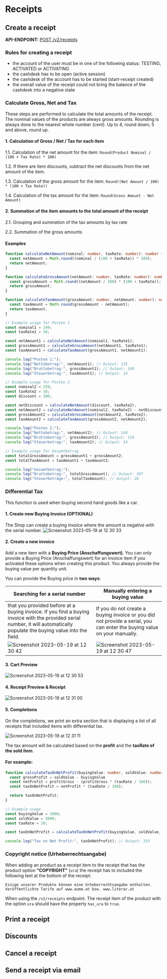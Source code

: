# Receipts

## Create a receipt

**API-ENDPOINT:** [POST /v2/receipts](https://onlinebon.docs.apiary.io/#reference/v2/receipts/create-a-receipt)

### Rules for creating a receipt
- the account of the user must be in one of the following status: TESTING, ACTIVATED or ACTIVATING
- the cashdesk has to be open (active session)
- the cashdesk of the account has to be started (start-receipt created)
- the overall value of the receipt could not bring the balance of the cashdesk into a negative state

### Calculate Gross, Net and Tax

These steps are performed to calculate the total amounts of the receipt. The nominal values of the products are always gross amounts.
Rounding is always done to the nearest whole number (cent). Up to 4, round down; 5 and above, round up.

#### 1. Calculation of Gross / Net / Tax for each item

1.1. Calculation of the net amount for the item:
```Round(Product Nominal / (100 + Tax Rate) * 100)```

1.2. If there are item discounts, subtract the net discounts from the net amount of the item.

1.3. Calculation of the gross amount for the item:
```Round((Net Amount / 100) * (100 + Tax Rate))```

1.4. Calculation of the tax amount for the item:
```Round(Gross Amount - Net Amount)```

#### 2. Summation of the item amounts to the total amount of the receipt

2.1. Grouping and summation of the tax amounts by tax rate

2.2. Summation of the gross amounts


#### Examples
```ts
function calculateNetAmount(nominal: number, taxRate: number): number {
  const netAmount = Math.round((nominal / (100 + taxRate)) * 100);
  return netAmount;
}

function calculateGrossAmount(netAmount: number, taxRate: number): number {
  const grossAmount = Math.round((netAmount / 100) * (100 + taxRate));
  return grossAmount;
}

function calculateTaxAmount(grossAmount: number, netAmount: number): number {
  const taxAmount = Math.round(grossAmount - netAmount);
  return taxAmount;
}

// Example usage for Posten 1
const nominal1 = 149;
const taxRate1 = 10;

const netAmount1 = calculateNetAmount(nominal1, taxRate1);
const grossAmount1 = calculateGrossAmount(netAmount1, taxRate1);
const taxAmount1 = calculateTaxAmount(grossAmount1, netAmount1);

console.log("Posten 1:");
console.log("Nettobetrag:", netAmount1); // Output: 135
console.log("Bruttobetrag:", grossAmount1); // Output: 149
console.log("Steuerbetrag:", taxAmount1); // Output: 14

// Example usage for Posten 2
const nominal2 = 259;
const taxRate2 = 10;
const discount = 100;

const netDiscount = calculateNetAmount(discount, taxRate2);
const netAmount2 = calculateNetAmount(nominal2, taxRate2) - netDiscount;
const grossAmount2 = calculateGrossAmount(netAmount2, taxRate2);
const taxAmount2 = calculateTaxAmount(grossAmount2, netAmount2);

console.log("Posten 2:");
console.log("Nettobetrag:", netAmount2); // Output: 144
console.log("Bruttobetrag:", grossAmount2); // Output: 158
console.log("Steuerbetrag:", taxAmount2); // Output: 14

// Example usage for Gesamtbetrag
const totalGrossAmount = grossAmount1 + grossAmount2;
const totalTaxAmount = taxAmount1 + taxAmount2;

console.log("Gesamtbetrag:");
console.log("Bruttobetrag:", totalGrossAmount); // Output: 307
console.log("Steuerbeträge:", totalTaxAmount); // Output: 28

```

### Differential Tax

This function is used when buying second hand goods like a car. 

#### 1. Create new Buying Invoice (OPTIONAL)
The Shop can create a buying invoice where the amount is negative with the serial number.
![Screenshot 2023-05-19 at 12 30 33](https://github.com/got2bill/onlinebon-docs/assets/9700679/58c2d4a1-ca4b-468e-85cf-cdbe65b2609a)


#### 2. Create a new invoice
Add a new item with a **Buying Price (Anschaffungswert)**. You can only provide a Buying Price (Anschaffungswert) for an invoice item if you activated these 
options when creating this product. You always provide the buying value per quantity unit.

You can provide the Buying price in **two ways**:

| Searching for a serial number | Manually entering a buying value |
|---|---|
| that you provided before at a buying invoice. If you find a buying invoice with the provided serial number, it will automatically populate the buying value into the field.  | If you do not create a buying invoice or you did not provide a serial, you can enter the buying value on your manually.  |
| ![Screenshot 2023-05-19 at 12 30 42](https://github.com/got2bill/onlinebon-docs/assets/9700679/10f2fb30-6229-4056-84ec-43cd282fe191) | ![Screenshot 2023-05-19 at 12 30 47](https://github.com/got2bill/onlinebon-docs/assets/9700679/154f73dd-216d-4b11-8796-dc78ee7d9dd2)|

#### 3. Cart Preview
![Screenshot 2023-05-19 at 12 30 53](https://github.com/got2bill/onlinebon-docs/assets/9700679/ff547ad1-3cec-455c-874e-51e4d7900eb1)

#### 4. Receipt Preview & Receipt
![Screenshot 2023-05-19 at 12 31 00](https://github.com/got2bill/onlinebon-docs/assets/9700679/35782606-5207-4b2d-a4fa-98d52df41562)

#### 5. Completions

On the completions, we print an extra section that is displaying a list of all receipts that included items with differential tax.

![Screenshot 2023-05-19 at 12 31 11](https://github.com/got2bill/onlinebon-docs/assets/9700679/d8de130a-21c6-4633-ae6a-77ae3d368398)

The tax amount will be calculated based on the **profit** and the **taxRate of the sold item**.

#### For example:

```typescript
function calculateTaxOnNetProfit(buyingValue: number, soldValue: number, taxRate: number): number {
  const grossProfit = soldValue - buyingValue
  const netProfit = profitGross - (profitGross * (taxRate / 100));
  const taxOnNetProfit = netProfit * (taxRate / 100);

  return taxOnNetProfit;
}

// Example usage
const buyingValue = 3000;
const soldValue = 5000;
const taxRate = 20;

const taxOnNetProfit = calculateTaxOnNetProfit(buyingValue, soldValue, taxRate);

console.log("Tax on Net Profit:", taxOnNetProfit); // Output: 333

```

### Copyright notice (Urheberrechtsangabe)
When adding an product as a receipt item to the receipt that has the product option **"COPYRIGHT"** (`ura`) the receipt has to included the following text at the bottom of the receipt:
```
Einige unserer Produkte können eine Urheberrechtsangabe enthalten. Veröffentlichte Tarife auf www.aume.at bzw. www.literar.at
```
When using the `/v2/receipts` endpoint. The receipt item of the product with the option `ura` should have the property `has_ura` to `true`.

## Print a receipt


## Discounts

## Cancel a receipt

## Send a receipt via email